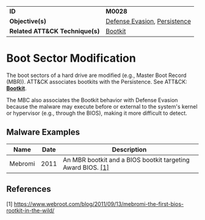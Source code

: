 |||
|---------|------------------------|
|**ID**|**M0028**|
|**Objective(s)**|[Defense Evasion](https://github.com/MAECProject/malware-behaviors/tree/master/defense-evasion), [Persistence](https://github.com/MAECProject/malware-behaviors/tree/master/persistence)|
|**Related ATT&CK Technique(s)**|[Bootkit](https://attack.mitre.org/techniques/T1067/)|

Boot Sector Modification
========================
The boot sectors of a hard drive are modified (e.g., Master Boot Record (MBR)). ATT&CK associates bootkits with the Persistence. See ATT&CK: [**Bootkit**](https://attack.mitre.org/techniques/T1067/).

The MBC also associates the Bootkit behavior with Defense Evasion because the malware may execute before or external to the system's kernel or hypervisor (e.g., through the BIOS), making it more difficult to detect. 

Malware Examples
----------------
|Name|Date|Description|
|-----------------------------|-----------|-----------------------------|
|Mebromi|2011|An MBR bootkit and a BIOS bootkit targeting Award BIOS. [[1]](#1)|

References
----------
<a name="1">[1]</a> https://www.webroot.com/blog/2011/09/13/mebromi-the-first-bios-rootkit-in-the-wild/
 